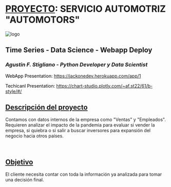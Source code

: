 # <u>PROYECTO</u>: SERVICIO AUTOMOTRIZ **"AUTOMOTORS"**

    
![logo](https://user-images.githubusercontent.com/113382260/193469015-485cc23c-faef-4897-8617-2a5ee17470d7.png)
<br />
## Time Series - Data Science - Webapp Deploy


### <i>Agustin F. Stigliano - Python Developer y Data Scientist</i>

<div>
    <p style="color:black;">WebApp Presentation: <a href="https://jackonedev.herokuapp.com/app/1">https://jackonedev.herokuapp.com/app/1</a></p>
    <p style="color:black;">Techicanl Presentation: <a href="https://chart-studio.plotly.com/~af.st22/61/b-style/#/">https://chart-studio.plotly.com/~af.st22/61/b-style/#/</a></p>
</div>

## <u>Descripción del proyecto</u>
Contamos con datos internos de la empresa como "Ventas" y "Empleados".<br />
Requieren analizar el impacto de la pandemia para evaluar si vender la empresa, si quiebra o si salir a buscar inversores para expansión del negocio hacia otros países.

<br />

## <u>Objetivo</u>
El cliente necesita contar con toda la información ya analizada para tomar una decisión final.
